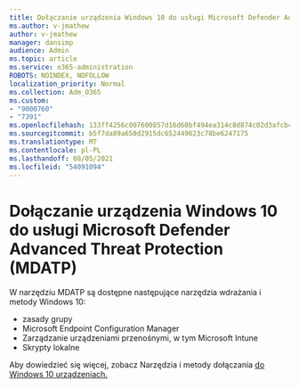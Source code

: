 ```yaml
---
title: Dołączanie urządzenia Windows 10 do usługi Microsoft Defender Advanced Threat Protection (MDATP)
ms.author: v-jmathew
author: v-jmathew
manager: dansimp
audience: Admin
ms.topic: article
ms.service: o365-administration
ROBOTS: NOINDEX, NOFOLLOW
localization_priority: Normal
ms.collection: Adm_O365
ms.custom:
- "9000760"
- "7391"
ms.openlocfilehash: 133ff4256c007600857d16d60bf494ea314c8d874c02d3afcbc3ff1a29b9c802
ms.sourcegitcommit: b5f7da89a650d2915dc652449623c78be6247175
ms.translationtype: MT
ms.contentlocale: pl-PL
ms.lasthandoff: 08/05/2021
ms.locfileid: "54091094"
---
```

# <a name="onboard-a-windows-10-device-to-microsoft-defender-advanced-threat-protection-mdatp"></a>Dołączanie urządzenia Windows 10 do usługi Microsoft Defender Advanced Threat Protection (MDATP)

W narzędziu MDATP są dostępne następujące narzędzia wdrażania i metody Windows 10:

- zasady grupy
- Microsoft Endpoint Configuration Manager
- Zarządzanie urządzeniami przenośnymi, w tym Microsoft Intune
- Skrypty lokalne

Aby dowiedzieć się więcej, zobacz Narzędzia i metody dołączania [do Windows 10 urządzeniach.](https://go.microsoft.com/fwlink/?linkid=2143460)
